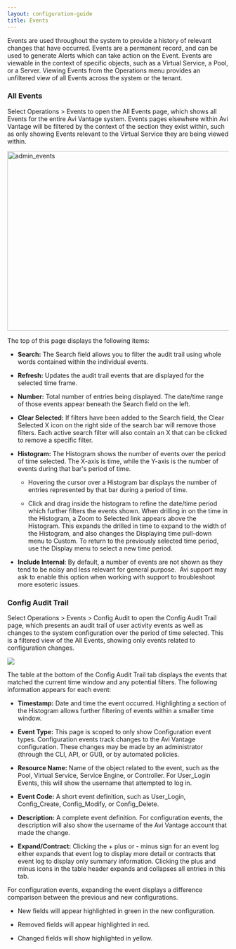 ```yaml
---
layout: configuration-guide
title: Events
---
```


Events are used throughout the system to provide a history of relevant changes that have occurred. Events are a permanent record, and can be used to generate Alerts which can take action on the Event. Events are viewable in the context of specific objects, such as a Virtual Service, a Pool, or a Server. Viewing Events from the Operations menu provides an unfiltered view of all Events across the system or the tenant.

### All Events

Select Operations > Events to open the All Events page, which shows all Events for the entire Avi Vantage system. Events pages elsewhere within Avi Vantage will be filtered by the context of the section they exist within, such as only showing Events relevant to the Virtual Service they are being viewed within.

<a href="http://kb.avinetworks.com/wp-content/uploads/2015/12/admin_events-2.jpg" rel="attachment wp-att-4967"><img src="http://kb.avinetworks.com/wp-content/uploads/2015/12/admin_events-2.jpg" alt="admin_events" width="862" height="408" class="alignnone size-full wp-image-4967" /></a>

The top of this page displays the following items:

*   **Search:** The Search field allows you to filter the audit trail using whole words contained within the individual events.

*   **Refresh:** Updates the audit trail events that are displayed for the selected time frame.

*   **Number:** Total number of entries being displayed. The date/time range of those events appear beneath the Search field on the left.

*   **Clear Selected:** If filters have been added to the Search field, the Clear Selected X icon on the right side of the search bar will remove those filters. Each active search filter will also contain an X that can be clicked to remove a specific filter.

*   **Histogram:** The Histogram shows the number of events over the period of time selected. The X-axis is time, while the Y-axis is the number of events during that bar's period of time.
    
    *   Hovering the cursor over a Histogram bar displays the number of entries represented by that bar during a period of time.
    
    *   Click and drag inside the histogram to refine the date/time period which further filters the events shown. When drilling in on the time in the Histogram, a Zoom to Selected link appears above the Histogram. This expands the drilled in time to expand to the width of the Histogram, and also changes the Displaying time pull-down menu to Custom. To return to the previously selected time period, use the Display menu to select a new time period.

*   **Include Internal**: By default, a number of events are not shown as they tend to be noisy and less relevant for general purpose.  Avi support may ask to enable this option when working with support to troubleshoot more esoteric issues.

### Config Audit Trail

Select Operations > Events > Config Audit to open the Config Audit Trail page, which presents an audit trail of user activity events as well as changes to the system configuration over the period of time selected. This is a filtered view of the All Events, showing only events related to configuration changes.

![][1]

The table at the bottom of the Config Audit Trail tab displays the events that matched the current time window and any potential filters. The following information appears for each event:

*   **Timestamp:** Date and time the event occurred. Highlighting a section of the Histogram allows further filtering of events within a smaller time window.

*   **Event Type:** This page is scoped to only show Configuration event types. Configuration events track changes to the Avi Vantage configuration. These changes may be made by an administrator (through the CLI, API, or GUI), or by automated policies.

*   **Resource Name:** Name of the object related to the event, such as the Pool, Virtual Service, Service Engine, or Controller. For User_Login Events, this will show the username that attempted to log in.

*   **Event Code:** A short event definition, such as User_Login, Config_Create, Config_Modify, or Config_Delete.

*   **Description:** A complete event definition. For configuration events, the description will also show the username of the Avi Vantage account that made the change.

*   **Expand/Contract:** Clicking the + plus or - minus sign for an event log either expands that event log to display more detail or contracts that event log to display only summary information. Clicking the plus and minus icons in the table header expands and collapses all entries in this tab.

For configuration events, expanding the event displays a difference comparison between the previous and new configurations.

*   New fields will appear highlighted in green in the new configuration.

*   Removed fields will appear highlighted in red.

*   Changed fields will show highlighted in yellow.

 [1]: /wp-content/uploads/2016/01/admin_configuration.jpg